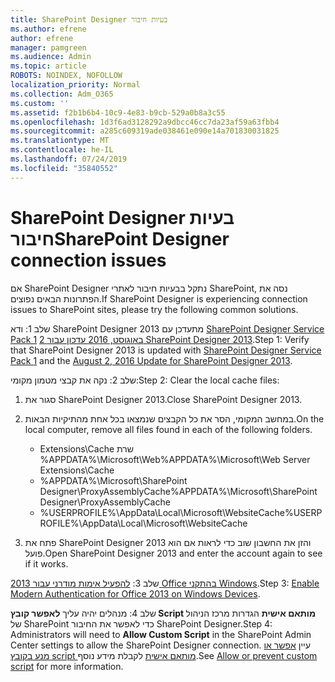 ```yaml
---
title: SharePoint Designer בעיות חיבור
ms.author: efrene
author: efrene
manager: pamgreen
ms.audience: Admin
ms.topic: article
ROBOTS: NOINDEX, NOFOLLOW
localization_priority: Normal
ms.collection: Adm_O365
ms.custom: ''
ms.assetid: f2b1b6b4-10c9-4e83-b9cb-529a0b8a3c55
ms.openlocfilehash: 1d3f6ad3128292a9dbcc46cc7da23af59a63fbb4
ms.sourcegitcommit: a285c609319ade038461e090e14a701830031825
ms.translationtype: MT
ms.contentlocale: he-IL
ms.lasthandoff: 07/24/2019
ms.locfileid: "35840552"
---
```

# <a name="sharepoint-designer-connection-issues"></a><span data-ttu-id="56510-102">SharePoint Designer בעיות חיבור</span><span class="sxs-lookup"><span data-stu-id="56510-102">SharePoint Designer connection issues</span></span> 

<span data-ttu-id="56510-103">אם SharePoint Designer נתקל בבעיות חיבור לאתרי SharePoint, נסה את הפתרונות הבאים נפוצים.</span><span class="sxs-lookup"><span data-stu-id="56510-103">If SharePoint Designer is experiencing connection issues to SharePoint sites, please try the following common solutions.</span></span>

<span data-ttu-id="56510-104">שלב 1: ודא SharePoint Designer 2013 מתעדכן עם [SharePoint Designer Service Pack 1](https://support.microsoft.com/help/2817441/description-of-microsoft-sharepoint-designer-2013-service-pack-1-sp1) [2 באוגוסט, 2016 עדכון עבור SharePoint Designer 2013](https://support.microsoft.com/help/3114721/august-2-2016-update-for-sharepoint-designer-2013-kb3114721).</span><span class="sxs-lookup"><span data-stu-id="56510-104">Step 1: Verify that SharePoint Designer 2013 is updated with [SharePoint Designer Service Pack 1](https://support.microsoft.com/help/2817441/description-of-microsoft-sharepoint-designer-2013-service-pack-1-sp1) and the [August 2, 2016 Update for SharePoint Designer 2013](https://support.microsoft.com/help/3114721/august-2-2016-update-for-sharepoint-designer-2013-kb3114721).</span></span>



<span data-ttu-id="56510-105">שלב 2: נקה את קבצי מטמון מקומי:</span><span class="sxs-lookup"><span data-stu-id="56510-105">Step 2: Clear the local cache files:</span></span>

1. <span data-ttu-id="56510-106">סגור את SharePoint Designer 2013.</span><span class="sxs-lookup"><span data-stu-id="56510-106">Close SharePoint Designer 2013.</span></span>

2. <span data-ttu-id="56510-107">במחשב המקומי, הסר את כל הקבצים שנמצאו בכל אחת מהתיקיות הבאות.</span><span class="sxs-lookup"><span data-stu-id="56510-107">On the local computer, remove all files found in each of the following folders.</span></span>

    - <span data-ttu-id="56510-108">Extensions\Cache שרת %APPDATA%\Microsoft\Web</span><span class="sxs-lookup"><span data-stu-id="56510-108">%APPDATA%\Microsoft\Web Server Extensions\Cache</span></span>
    - <span data-ttu-id="56510-109">%APPDATA%\Microsoft\SharePoint Designer\ProxyAssemblyCache</span><span class="sxs-lookup"><span data-stu-id="56510-109">%APPDATA%\Microsoft\SharePoint Designer\ProxyAssemblyCache</span></span>
    - <span data-ttu-id="56510-110">%USERPROFILE%\AppData\Local\Microsoft\WebsiteCache</span><span class="sxs-lookup"><span data-stu-id="56510-110">%USERPROFILE%\AppData\Local\Microsoft\WebsiteCache</span></span>

3. <span data-ttu-id="56510-111">פתח את SharePoint Designer 2013 והזן את החשבון שוב כדי לראות אם הוא פועל.</span><span class="sxs-lookup"><span data-stu-id="56510-111">Open SharePoint Designer 2013 and enter the account again to see if it works.</span></span>

<span data-ttu-id="56510-112">שלב 3: [להפעיל אימות מודרני עבור 2013 Office בהתקני Windows](https://docs.microsoft.com/office365/admin/security-and-compliance/enable-modern-authentication?redirectSourcePath=/article/Enable-Modern-Authentication-for-Office-2013-on-Windows-devices-7dc1c01a-090f-4971-9677-f1b192d6c910&view=o365-worldwide).</span><span class="sxs-lookup"><span data-stu-id="56510-112">Step 3: [Enable Modern Authentication for Office 2013 on Windows Devices](https://docs.microsoft.com/office365/admin/security-and-compliance/enable-modern-authentication?redirectSourcePath=/article/Enable-Modern-Authentication-for-Office-2013-on-Windows-devices-7dc1c01a-090f-4971-9677-f1b192d6c910&view=o365-worldwide).</span></span>

<span data-ttu-id="56510-113">שלב 4: מנהלים יהיה עליך **לאפשר קובץ Script מותאם אישית** הגדרות מרכז הניהול של SharePoint כדי לאפשר את החיבור SharePoint Designer.</span><span class="sxs-lookup"><span data-stu-id="56510-113">Step 4: Administrators will need to **Allow Custom Script** in the SharePoint Admin Center settings to allow the SharePoint Designer connection.</span></span> <span data-ttu-id="56510-114">עיין [אפשר או מנע בקובץ script מותאם אישית](https://docs.microsoft.com/sharepoint/allow-or-prevent-custom-script) לקבלת מידע נוסף.</span><span class="sxs-lookup"><span data-stu-id="56510-114">See [Allow or prevent custom script](https://docs.microsoft.com/sharepoint/allow-or-prevent-custom-script) for more information.</span></span>


